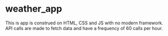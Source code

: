 # weather_app
This is app is construed on HTML, CSS and JS with no modern framework. API calls are made to fetch data and have a frequency of 60 calls per hour.
